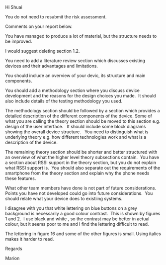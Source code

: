 Hi Shuai

You do not need to resubmit the risk assessment.

Comments on your report below.

You have managed to produce a lot of material, but the structure needs to be improved.

I would suggest deleting section 1.2.

You need to add a literature review section which discusses existing devices and their advantages and limitations.

You should include an overview of your devic, its structure and main components.

You should add a methodology section where you discuss device development and the reasons for the design choices you made.  It should also include details of the testing methodology you used.

The methodology section should be followed by a section which provides a detailed description of the different components of the device. Some of what you are calling the theory section should be moved to this section e.g. design of the user interface.   It should include some block diagrams showing the overall device structure.   You need to distinguish what is underlying theory e.g. how different technologies work and what is a description of the device.

The remaining theory section should be shorter and better structured with an overview of what the higher level theory subsections contain.  You have a section about RSSI support in the theory section, but you do not explain what RSSI support is.  You should also separate out the requirements of the smartphone from the theory section and explain why the phone needs these features.

What other team members have done is not part of future considerations.  Points you have not developed could go into future considerations.  You should relate what your device does to existiing systems. 

I disagree with you that white lettering on blue buttons on a grey background is necessarily a good colour contrast.  This is shown by figures 1 and 2.  I use black and white , so the contrast may be better in actual colour, but it seems poor to me and I find the lettering difficult to read.

The lettering in figure 16 and some of the other figures is small. Using italics makes it harder to read.

Regards

Marion